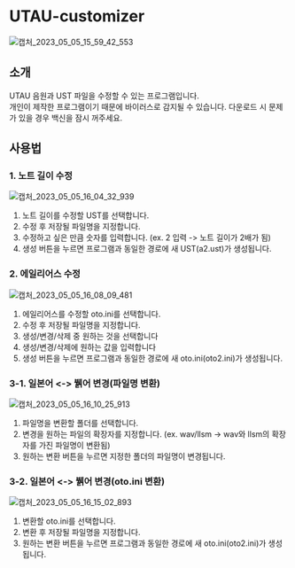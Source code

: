 # UTAU-customizer
![캡처_2023_05_05_15_59_42_553](https://user-images.githubusercontent.com/124128448/236395084-b655ecca-56cc-4824-86b1-eabe2d7bf6fa.png)

## 소개
UTAU 음원과 UST 파일을 수정할 수 있는 프로그램입니다.  
개인이 제작한 프로그램이기 때문에 바이러스로 감지될 수 있습니다.
다운로드 시 문제가 있을 경우 백신을 잠시 꺼주세요.

## 사용법
### 1. 노트 길이 수정
![캡처_2023_05_05_16_04_32_939](https://user-images.githubusercontent.com/124128448/236395975-c83643c7-ea16-4321-ab03-5508299be047.png)
1) 노트 길이를 수정할 UST를 선택합니다.
2) 수정 후 저장될 파일명을 지정합니다.
3) 수정하고 싶은 만큼 숫자를 입력합니다. (ex. 2 입력 -> 노트 길이가 2배가 됨)
4) 생성 버튼을 누르면 프로그램과 동일한 경로에 새 UST(a2.ust)가 생성됩니다.

### 2. 에일리어스 수정
![캡처_2023_05_05_16_08_09_481](https://user-images.githubusercontent.com/124128448/236396427-142c316a-f0d2-4aae-bee1-c852237203d6.png)
1) 에일리어스를 수정할 oto.ini를 선택합니다.
2) 수정 후 저장될 파일명을 지정합니다.
3) 생성/변경/삭제 중 원하는 것을 선택합니다
4) 생성/변경/삭제에 원하는 값을 입력합니다
5) 생성 버튼을 누르면 프로그램과 동일한 경로에 새 oto.ini(oto2.ini)가 생성됩니다.

### 3-1. 일본어 <-> 뷁어 변경(파일명 변환)
![캡처_2023_05_05_16_10_25_913](https://user-images.githubusercontent.com/124128448/236396821-368011e4-3734-4ea2-b898-fb7d4abaab8f.png)
1) 파일명을 변환할 폴더를 선택합니다.
2) 변경을 원하는 파일의 확장자를 지정합니다. (ex. wav/llsm -> wav와 llsm의 확장자를 가진 파일명이 변환됨)
3) 원하는 변환 버튼을 누르면 지정한 폴더의 파일명이 변경됩니다.

### 3-2. 일본어 <-> 뷁어 변경(oto.ini 변환)
![캡처_2023_05_05_16_15_02_893](https://user-images.githubusercontent.com/124128448/236397581-dcb1715a-cc8c-4a89-b6c7-9f44abdc4e81.png)
1) 변환할 oto.ini를 선택합니다.
2) 변환 후 저장될 파일명을 지정합니다.
3) 원하는 변환 버튼을 누르면 프로그램과 동일한 경로에 새 oto.ini(oto2.ini)가 생성됩니다.
